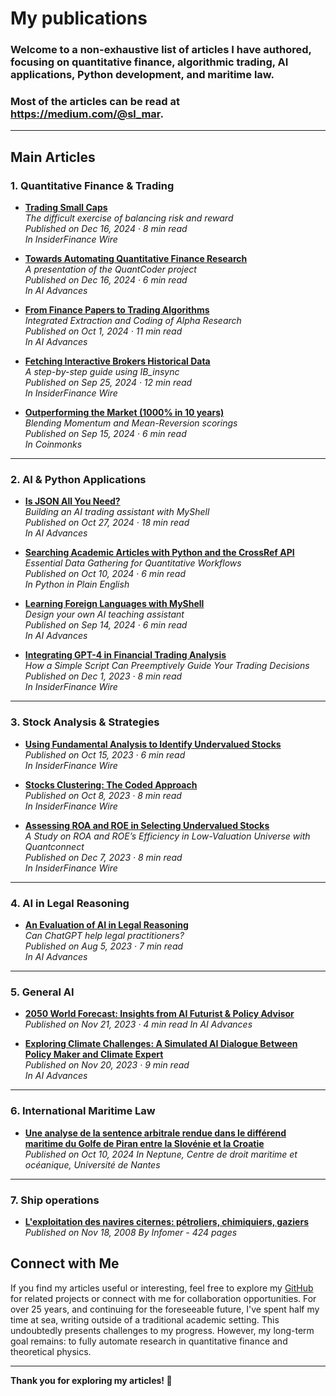 # My publications

### Welcome to a non-exhaustive list of articles I have authored, focusing on **quantitative finance**, **algorithmic trading**, **AI applications**, **Python development**, and maritime law. 
### Most of the articles can be read at https://medium.com/@sl_mar.
---

## **Main Articles**

### **1. Quantitative Finance & Trading**
- [**Trading Small Caps**](https://medium.com/insiderfinance/trading-small-caps-6dc50edf10a8)  
  *The difficult exercise of balancing risk and reward*  
  *Published on Dec 16, 2024 · 8 min read*  
  *In InsiderFinance Wire*

- [**Towards Automating Quantitative Finance Research**](https://medium.com/ai-advances/towards-automating-quantitative-finance-research-c868a2a6477e)  
  *A presentation of the QuantCoder project*  
  *Published on Dec 16, 2024 · 6 min read*  
  *In AI Advances*

- [**From Finance Papers to Trading Algorithms**](https://medium.com/ai-advances/from-finance-papers-to-trading-algorithms-an-automated-approach-ccd2180ee306)  
  *Integrated Extraction and Coding of Alpha Research*  
  *Published on Oct 1, 2024 · 11 min read*  
  *In AI Advances*

- [**Fetching Interactive Brokers Historical Data**](https://medium.com/insiderfinance/fetching-interactive-brokers-historical-data-5c11d9d5d2f3)  
  *A step-by-step guide using IB_insync*  
  *Published on Sep 25, 2024 · 12 min read*  
  *In InsiderFinance Wire*

- [**Outperforming the Market (1000% in 10 years)**](https://medium.com/coinmonks/how-to-outperform-the-market-fe151b944c77)  
  *Blending Momentum and Mean-Reversion scorings*  
  *Published on Sep 15, 2024 · 6 min read*  
  *In Coinmonks*

---

### **2. AI & Python Applications**
- [**Is JSON All You Need?**](https://medium.com/ai-advances/is-json-all-you-need-8164882fd9ce)  
  *Building an AI trading assistant with MyShell*  
  *Published on Oct 27, 2024 · 18 min read*  
  *In AI Advances*

- [**Searching Academic Articles with Python and the CrossRef API**](https://medium.com/python-in-plain-english/searching-academic-articles-with-python-and-the-crossref-api-8dade94ed41b)  
  *Essential Data Gathering for Quantitative Workflows*  
  *Published on Oct 10, 2024 · 6 min read*  
  *In Python in Plain English*

- [**Learning Foreign Languages with MyShell**](https://medium.com/ai-advances/learning-foreign-languages-with-myshell-80093af71b14)  
  *Design your own AI teaching assistant*  
  *Published on Sep 14, 2024 · 6 min read*  
  *In AI Advances*

- [**Integrating GPT-4 in Financial Trading Analysis**](https://medium.com/insiderfinance/integrating-gpt-4-in-financial-trading-analysis-a-python-example-a0ea0c9a4fb4)  
  *How a Simple Script Can Preemptively Guide Your Trading Decisions*  
  *Published on Dec 1, 2023 · 8 min read*  
  *In InsiderFinance Wire*

---

### **3. Stock Analysis & Strategies**
- [**Using Fundamental Analysis to Identify Undervalued Stocks**](https://medium.com/insiderfinance/using-fundamental-analysis-to-identify-undervalued-stocks-86c360b6065f)  
  *Published on Oct 15, 2023 · 6 min read*  
  *In InsiderFinance Wire*

- [**Stocks Clustering: The Coded Approach**](https://medium.com/insiderfinance/back-to-stocks-clustering-the-coded-approach-353e2f1cb943)  
  *Published on Oct 8, 2023 · 8 min read*  
  *In InsiderFinance Wire*

- [**Assessing ROA and ROE in Selecting Undervalued Stocks**](https://medium.com/insiderfinance/assessing-roa-and-roe-in-selecting-undervalued-stocks-cee518ccd25d)  
  *A Study on ROA and ROE’s Efficiency in Low-Valuation Universe with Quantconnect*  
  *Published on Dec 7, 2023 · 8 min read*  
  *In InsiderFinance Wire*

---

### **4. AI in Legal Reasoning**
- [**An Evaluation of AI in Legal Reasoning**](https://medium.com/ai-advances/an-evaluation-of-ai-in-legal-reasoning-836def52d4a)  
  *Can ChatGPT help legal practitioners?*  
  *Published on Aug 5, 2023 · 7 min read*  
  *In AI Advances*

---

### **5. General AI**
- [**2050 World Forecast: Insights from AI Futurist & Policy Advisor**](https://medium.com/@sl_mar/2050-world-forecast-insights-from-ai-futurist-policy-advisor-da1f6286e8ca)  
  *Published on Nov 21, 2023 · 4 min read*
  *In AI Advances*
  
- [**Exploring Climate Challenges: A Simulated AI Dialogue Between Policy Maker and Climate Expert**](https://medium.com/ai-advances/exploring-climate-challenges-a-simulated-ai-dialogue-between-policy-maker-and-climate-expert-2cbdb78ec833)  
  *Published on Nov 20, 2023 · 9 min read*  
  *In AI Advances*

---
### **6. International Maritime Law**
- [**Une analyse de la sentence arbitrale rendue dans le
différend maritime du Golfe de Piran entre la Slovénie
et la Croatie**](https://scanr.enseignementsup-recherche.gouv.fr/publications/halhal-04721151)  
  *Published on Oct 10, 2024*
  *In Neptune, Centre de droit maritime et océanique, Université de Nantes*

---
### **7. Ship operations**
- [**L'exploitation des navires citernes: pétroliers, chimiquiers, gaziers**](https://archive.org/details/lexploitationdes0000laig)  
  *Published on Nov 18, 2008*
  *By Infomer - 424 pages*




## **Connect with Me**
If you find my articles useful or interesting, feel free to explore my [GitHub](https://github.com/SL-Mar) for related projects or connect with me for collaboration opportunities. For over 25 years, and continuing for the foreseeable future, I've spent half my time at sea, writing outside of a traditional academic setting. This undoubtedly presents challenges to my progress. However, my long-term goal remains: to fully automate research in quantitative finance and theoretical physics.

---

**Thank you for exploring my articles! 🚀**
